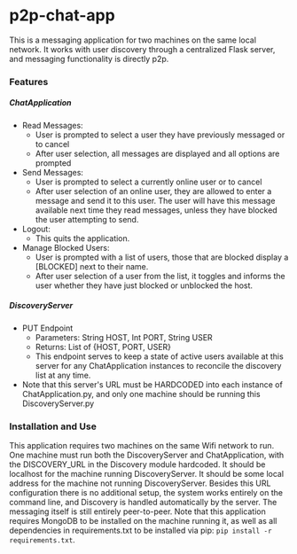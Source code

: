 # p2p-chat-app
This is a messaging application for two machines on the same local network. It works with user discovery through a centralized Flask server, and messaging functionality is directly p2p.
### Features
##### ChatApplication
- Read Messages: 
  - User is prompted to select a user they have previously messaged or to cancel
  - After user selection, all messages are displayed and all options are prompted
- Send Messages:
  - User is prompted to select a currently online user or to cancel
  - After user selection of an online user, they are allowed to enter a message and send it to this user. The user will have this message available next time they read messages, unless they have blocked the user attempting to send.
- Logout:
  - This quits the application.
- Manage Blocked Users:
  - User is prompted with a list of users, those that are blocked display a [BLOCKED] next to their name.
  - After user selection of a user from the list, it toggles and informs the user whether they have just blocked or unblocked the host.
##### DiscoveryServer
- PUT Endpoint
  - Parameters: String HOST, Int PORT, String USER
  - Returns: List of {HOST, PORT, USER}
  - This endpoint serves to keep a state of active users available at this server for any ChatApplication instances to reconcile the discovery list at any time.
- Note that this server's URL must be HARDCODED into each instance of ChatApplication.py, and only one machine should be running this DiscoveryServer.py
### Installation and Use
This application requires two machines on the same Wifi network to run. One machine must run both the DiscoveryServer and ChatApplication, with the DISCOVERY_URL in the Discovery module hardcoded. It should be localhost for the machine running DiscoveryServer. It should be some local address for the machine not running DiscoveryServer. Besides this URL configuration there is no additional setup, the system works entirely on the command line, and Discovery is handled automatically by the server. The messaging itself is still entirely peer-to-peer.
Note that this application requires MongoDB to be installed on the machine running it, as well as all dependencies in requirements.txt to be installed via pip: `pip install -r requirements.txt`.
